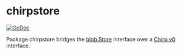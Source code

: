 # chirpstore

[![GoDoc](https://img.shields.io/static/v1?label=godoc&message=reference&color=white)](https://pkg.go.dev/github.com/creachadair/chirpstore)

Package chirpstore bridges the [blob.Store][bs] interface over a [Chirp v0][chirpv0] interface.

[bs]: https://godoc.org/github.com/creachadair/ffs/blob#Store
[chirpv0]: https://pkg.go.dev/github.com/creachadair/chirp
